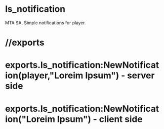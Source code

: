 # ls_notification
MTA SA, Simple notifications for player. 

# //exports
# exports.ls_notification:NewNotification(player,"Loreim Ipsum") - server side


# exports.ls_notification:NewNotification("Loreim Ipsum") - client side

